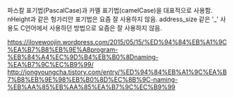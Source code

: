 파스칼 표기법(PascalCase)과 카멜 표기법(camelCase)을 대표적으로 사용함.
nHeight과 같은 헝가리안 표기법은 요즘 잘 사용하지 않음.
address_size 같은 '_' 사용도 C언어에서 사용하던 방법으로 요즘은 잘 사용하지 않음.

https://ilovewoojin.wordpress.com/2015/05/15/%ED%94%84%EB%A1%9C%EA%B7%B8%EB%9E%A8program-%EB%84%A4%EC%9D%B4%EB%B0%8Dnaming-%EA%B7%9C%EC%B9%99/
http://jongyoungcha.tistory.com/entry/%ED%94%84%EB%A1%9C%EA%B7%B8%EB%9E%98%EB%B0%8D%EC%8B%9C-naming-%EB%AA%85%EB%AA%85%EA%B7%9C%EC%B9%99
